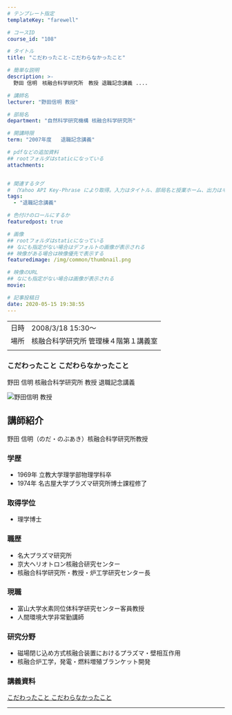 ```yaml
---
# テンプレート指定
templateKey: "farewell"

# コースID
course_id: "108"

# タイトル
title: "こだわったこと-こだわらなかったこと"

# 簡単な説明
description: >-
  野田 信明　核融合科学研究所　教授 退職記念講義 ....

# 講師名
lecturer: "野田信明 教授"

# 部局名
department: "自然科学研究機構 核融合科学研究所"

# 開講時限
term: "2007年度	退職記念講義"

# pdfなどの追加資料
## rootフォルダはstaticになっている
attachments:


# 関連するタグ
# （Yahoo API Key-Phrase により取得。入力はタイトル、部局名と授業ホーム、出力はキーフレーズ（tags））
tags:
  - "退職記念講義"

# 色付けのロールにするか
featuredpost: true

# 画像
## rootフォルダはstaticになっている
## なにも指定がない場合はデフォルトの画像が表示される
## 映像がある場合は映像優先で表示する
featuredimage: /img/common/thumbnail.png

# 映像のURL
## なにも指定がない場合は画像が表示される
movie: 

# 記事投稿日
date: 2020-05-15 19:38:55
---
```


|   |   |
|---|---|
| 日時 | 2008/3/18  15:30〜 |
| 場所 | 核融合科学研究所 管理棟４階第１講義室 |
|   |   |


### こだわったこと こだわらなかったこと



野田 信明 核融合科学研究所 教授 退職記念講義



![野田信明 教授](https://ocw.nagoya-u.jp/files/108/s_NodaN021.jpg) 

## 講師紹介

野田 信明（のだ・のぶあき）核融合科学研究所教授

### 学歴

* 1969年 立教大学理学部物理学科卒
* 1974年 名古屋大学プラズマ研究所博士課程修了 </ul>
### 取得学位

* 理学博士 </ul>
### 職歴

* 名大プラズマ研究所
* 京大ヘリオトロン核融合研究センター
* 核融合科学研究所・教授・炉工学研究センター長 </ul>
### 現職

* 富山大学水素同位体科学研究センター客員教授
* 人間環境大学非常勤講師</ul>
### 研究分野

* 磁場閉じ込め方式核融合装置におけるプラズマ・壁相互作用
* 核融合炉工学，発電・燃料増殖ブランケット開発</ul>


### 講義資料

[こだわったこと こだわらなかったこと](https://ocw.nagoya-u.jp/files/108/Noda.pdf) 


-----